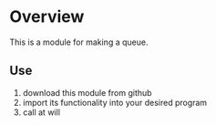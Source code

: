 # Overview
This is a module for making a queue.

## Use
1. download this module from github
2. import its functionality into your desired program
3. call at will